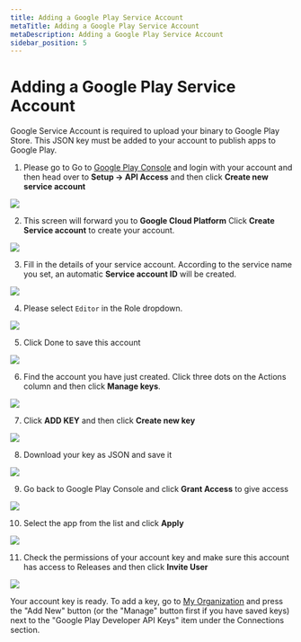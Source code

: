 ```yaml
---
title: Adding a Google Play Service Account
metaTitle: Adding a Google Play Service Account
metaDescription: Adding a Google Play Service Account
sidebar_position: 5
---
```


# Adding a Google Play Service Account

Google Service Account is required to upload your binary to Google Play Store. This JSON key must be added to your account to publish apps to Google Play.

1. Please go to Go to [Google Play Console](https://play.google.com/console) and login with your account and then head over to **Setup -> API Access** and then click **Create new service account**

![](<https://cdn.appcircle.io/docs/assets/google-service01.png>)

2. This screen will forward you to **Google Cloud Platform** Click **Create Service account** to create your account.

![](<https://cdn.appcircle.io/docs/assets/google-service02.png>)

3. Fill in the details of your service account. According to the service name you set, an automatic **Service account ID** will be created.

![](<https://cdn.appcircle.io/docs/assets/google-service03.png>)

4. Please select `Editor` in the Role dropdown.

![](<https://cdn.appcircle.io/docs/assets/google-service04.png>)

5. Click Done to save this account

![](<https://cdn.appcircle.io/docs/assets/google-service05.png>)

6. Find the account you have just created. Click three dots on the Actions column and then click **Manage keys**.

![](<https://cdn.appcircle.io/docs/assets/google-service06.png>)

7. Click **ADD KEY** and then click **Create new key**

![](<https://cdn.appcircle.io/docs/assets/google-service07.png>)

8. Download your key as JSON and save it

![](<https://cdn.appcircle.io/docs/assets/google-service08.png>)

9. Go back to Google Play Console and click **Grant Access** to give access 

![](<https://cdn.appcircle.io/docs/assets/google-service09.png>)

10. Select the app from the list and click **Apply**

![](<https://cdn.appcircle.io/docs/assets/google-service10.png>)

11. Check the permissions of your account key and make sure this account has access to Releases and then click **Invite User**

![](<https://cdn.appcircle.io/docs/assets/google-service11.png>)

Your account key is ready. To add a key, go to [My Organization](./my-organization.md) and press the "Add New" button (or the "Manage" button first if you have saved keys) next to the "Google Play Developer API Keys" item under the Connections section.